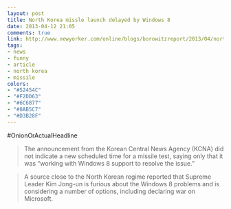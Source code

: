 ```yaml
---
layout: post
title: North Korea missle launch delayed by Windows 8
date: 2013-04-12 21:05
comments: true
link: http://www.newyorker.com/online/blogs/borowitzreport/2013/04/north-korean-missile-test-delayed-by-windows-8.html
tags:
- news
- funny
- article
- north korea
- missile
colors:
- "#52454C"
- "#F2DD63"
- "#6C6877"
- "#8AB5C7"
- "#D3B28F"
---
```


\#OnionOrActualHeadline

> The announcement from the Korean Central News Agency (KCNA) did not indicate a new scheduled time for a missile test, saying only that it was “working with Windows 8 support to resolve the issue.”

> A source close to the North Korean regime reported that Supreme Leader Kim Jong-un is furious about the Windows 8 problems and is considering a number of options, including declaring war on Microsoft.
